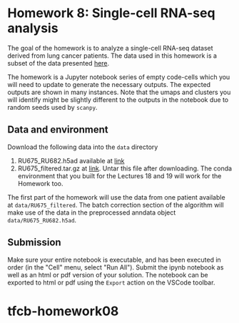 # Homework 8: Single-cell RNA-seq analysis

The goal of the homework is to analyze a single-cell RNA-seq dataset derived from lung cancer patients. The data used in this homework is a subset of the data presented [here](https://pubmed.ncbi.nlm.nih.gov/34653364/).

The homework is a Jupyter notebook series of empty code-cells which you will need to update to generate the necessary outputs. The expected outputs are shown in many instances. Note that the umaps and clusters you will  identify might be slightly different to the outputs in the notebook due to random seeds used by `scanpy`.


## Data and environment
Download the following data into the `data` directory
1. RU675_RU682.h5ad available at [link](https://drive.google.com/file/d/1jvuL2zYNpmdX4OH6-mKT9OZuEkOuz74-/view?usp=share_link)
2. RU675_filtered.tar.gz at [link](https://drive.google.com/file/d/11yQoiVrOcFuvtlJ06bNErlOTCsnnlWM5/view?usp=share_link). Untar this file after downloading.
The conda environment that you built for the Lectures 18 and 19 will work for the Homework too. 

The first part of the homework will use the data from one patient available at `data/RU675_filtered`. 
The batch correction section of the algorithm will make use of the data in the preprocessed anndata object `data/RU675_RU682.h5ad`. 

## Submission
Make sure your entire notebook is executable, and has been executed in order (in the "Cell" menu, select "Run All"). Submit the ipynb notebook as well as an html or pdf version of your solution. The notebook can be exported to html or pdf using the `Export` action on the VSCode toolbar.

# tfcb-homework08
